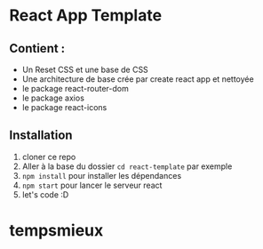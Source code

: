 # React App Template

## Contient :

-   Un Reset CSS et une base de CSS
-   Une architecture de base crée par create react app et nettoyée
-   le package react-router-dom
-   le package axios
-   le package react-icons

## Installation

1. cloner ce repo
2. Aller à la base du dossier `cd react-template` par exemple
3. `npm install` pour installer les dépendances
4. `npm start` pour lancer le serveur react
5. let's code :D
# tempsmieux
